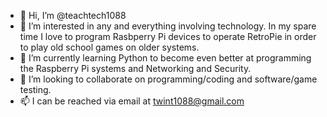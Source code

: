 - 👋 Hi, I’m @teachtech1088
- 👀 I’m interested in any and everything involving technology. In my spare time I love to program Rasbperry Pi devices to operate RetroPie in order to play old school games on older systems.
- 🌱 I’m currently learning Python to become even better at programming the Raspberry Pi systems and Networking and Security.
- 💞️ I’m looking to collaborate on programming/coding and software/game testing.
- 📫 I can be reached via email at twint1088@gmail.com

<!---
teachtech1088/teachtech1088 is a ✨ special ✨ repository because its `README.md` (this file) appears on your GitHub profile.
You can click the Preview link to take a look at your changes.
--->
